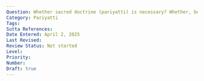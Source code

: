 ```yaml
---
Question: Whether sacred doctrine (pariyatti) is necessary? Whether, besides meditation, sacred doctrine is necessary?
Category: Pariyatti
Tags:
Sutta References:
Date Entered: April 2, 2025
Last Revised:
Review Status: Not started
Level: 
Priority: 
Number: 
Draft: true
---
```

